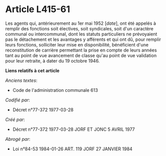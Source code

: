 # Article L415-61

Les agents qui, antérieurement au 1er mai 1952 [*date*], ont été appelés à remplir des fonctions soit électives, soit
syndicales, soit d'un caractère communal ou intercommunal, dont les statuts particuliers ne prévoyaient pas le détachement et
les avantages y afférents et qui ont dû, pour remplir leurs fonctions, solliciter leur mise en disponibilité, bénéficient
d'une reconstitution de carrière permettant la prise en compte de leurs années tant au point de vue avancement de classe
qu'au point de vue validation pour leur retraite, à dater du 19 octobre 1946.

**Liens relatifs à cet article**

_Anciens textes_:

  - Code de l'administration communale 613

_Codifié par_:

  - Décret n°77-372 1977-03-28

_Créé par_:

  - Décret n°77-372 1977-03-28 JORF ET JONC 5 AVRIL 1977

_Abrogé par_:

  - Loi n°84-53 1984-01-26 ART. 119 JORF 27 JANVIER 1984

